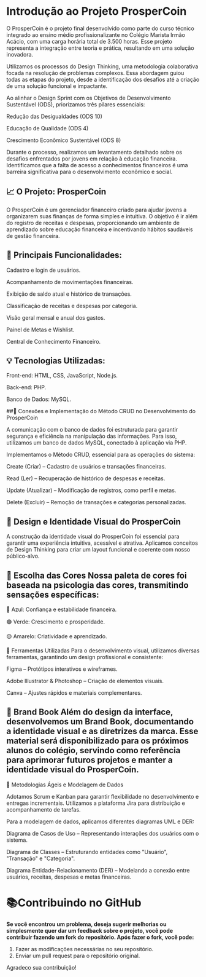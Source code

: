 # Introdução ao Projeto ProsperCoin

O ProsperCoin é o projeto final desenvolvido como parte do curso técnico integrado ao ensino médio profissionalizante no Colégio Marista Irmão Acácio, com uma carga horária total de 3.500 horas. Esse projeto representa a integração entre teoria e prática, resultando em uma solução inovadora.

Utilizamos os processos do Design Thinking, uma metodologia colaborativa focada na resolução de problemas complexos. Essa abordagem guiou todas as etapas do projeto, desde a identificação dos desafios até a criação de uma solução funcional e impactante.

Ao alinhar o Design Sprint com os Objetivos de Desenvolvimento Sustentável (ODS), priorizamos três pilares essenciais:

Redução das Desigualdades (ODS 10)

Educação de Qualidade (ODS 4)

Crescimento Econômico Sustentável (ODS 8)

Durante o processo, realizamos um levantamento detalhado sobre os desafios enfrentados por jovens em relação à educação financeira. Identificamos que a falta de acesso a conhecimentos financeiros é uma barreira significativa para o desenvolvimento econômico e social.



## 📈 O Projeto: ProsperCoin

O ProsperCoin é um gerenciador financeiro criado para ajudar jovens a organizarem suas finanças de forma simples e intuitiva. O objetivo é ir além do registro de receitas e despesas, proporcionando um ambiente de aprendizado sobre educação financeira e incentivando hábitos saudáveis de gestão financeira.

## 📅 Principais Funcionalidades:

Cadastro e login de usuários.

Acompanhamento de movimentações financeiras.

Exibição de saldo atual e histórico de transações.

Classificação de receitas e despesas por categoria.

Visão geral mensal e anual dos gastos.

Painel de Metas e Wishlist.

Central de Conhecimento Financeiro.

## 💡 Tecnologias Utilizadas:

Front-end: HTML, CSS, JavaScript, Node.js.

Back-end: PHP.

Banco de Dados: MySQL.

##🔧 Conexões e Implementação do Método CRUD no Desenvolvimento do ProsperCoin

A comunicação com o banco de dados foi estruturada para garantir segurança e eficiência na manipulação das informações. Para isso, utilizamos um banco de dados MySQL, conectado à aplicação via PHP.

Implementamos o Método CRUD, essencial para as operações do sistema:

Create (Criar) – Cadastro de usuários e transações financeiras.

Read (Ler) – Recuperação de histórico de despesas e receitas.

Update (Atualizar) – Modificação de registros, como perfil e metas.

Delete (Excluir) – Remoção de transações e categorias personalizadas.

## 🎨 Design e Identidade Visual do ProsperCoin

A construção da identidade visual do ProsperCoin foi essencial para garantir uma experiência intuitiva, acessível e atrativa. Aplicamos conceitos de Design Thinking para criar um layout funcional e coerente com nosso público-alvo.

## 🌈 Escolha das Cores Nossa paleta de cores foi baseada na psicologia das cores, transmitindo sensações específicas:

🔵 Azul: Confiança e estabilidade financeira.

🟢 Verde: Crescimento e prosperidade.

🟡 Amarelo: Criatividade e aprendizado.

🔧 Ferramentas Utilizadas Para o desenvolvimento visual, utilizamos diversas ferramentas, garantindo um design profissional e consistente:

Figma – Protótipos interativos e wireframes.

Adobe Illustrator & Photoshop – Criação de elementos visuais.

Canva – Ajustes rápidos e materiais complementares.

## 📖 Brand Book Além do design da interface, desenvolvemos um Brand Book, documentando a identidade visual e as diretrizes da marca. Esse material será disponibilizado para os próximos alunos do colégio, servindo como referência para aprimorar futuros projetos e manter a identidade visual do ProsperCoin.

🎩 Metodologias Ágeis e Modelagem de Dados

Adotamos Scrum e Kanban para garantir flexibilidade no desenvolvimento e entregas incrementais. Utilizamos a plataforma Jira para distribuição e acompanhamento de tarefas.

Para a modelagem de dados, aplicamos diferentes diagramas UML e DER:

Diagrama de Casos de Uso – Representando interações dos usuários com o sistema.

Diagrama de Classes – Estruturando entidades como "Usuário", "Transação" e "Categoria".

Diagrama Entidade-Relacionamento (DER) – Modelando a conexão entre usuários, receitas, despesas e metas financeiras.

 
# 📚Contribuindo no GitHub


**Se você encontrou um problema, deseja sugerir melhorias ou simplesmente quer dar um feedback sobre o projeto, você pode contribuir fazendo um fork do repositório. Após fazer o fork, você pode:**

1. Fazer as modificações necessárias no seu repositório.
2. Enviar um pull request para o repositório original.

Agradeco sua contribuição!
